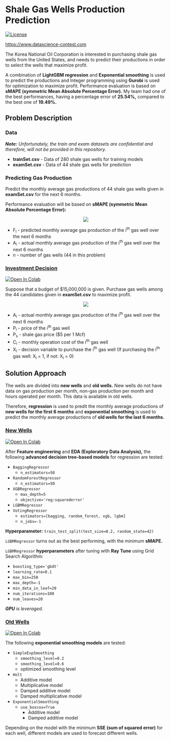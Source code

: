 # Shale Gas Wells Production Prediction

<a href="https://github.com/georgemuriithi/shale-gas-wells/blob/main/LICENSE">
    <img alt="License" src="https://img.shields.io/github/license/georgemuriithi/shale-gas-wells.svg?color=blue&cachedrop">
</a>

https://www.datascience-contest.com

The Korea National Oil Corporation is interested in purchasing shale gas wells from the United States, and needs to predict their productions in order to select the wells that maximize profit.

A combination of **LightGBM regression** and **Exponential smoothing** is used to predict the productions and Integer programming using **Gurobi** is used for optimization to maximize profit. Performance evaluation is based on **sMAPE (symmetric Mean Absolute Percentage Error).** My team had one of the best performances, having a percentage error of **25.54%,** compared to the best one of **19.49%.**

## Problem Description
### Data

***Note:** Unfortunately, the train and exam datasets are confidential and therefore, will not be provided in this repository.*

- **trainSet.csv** - Data of 280 shale gas wells for training models
- **examSet.csv** - Data of 44 shale gas wells for prediction

### Predicting Gas Production
Predict the monthly average gas productions of 44 shale gas wells given in **examSet.csv** for the next 6 months.

Performance evaluation will be based on **sMAPE (symmetric Mean Absolute Percentage Error):**

<p align="center">
  <img src="https://user-images.githubusercontent.com/21691211/148675936-b3f0def1-44fa-4d76-a9b4-05bc79049fca.png">
</p>

- F<sub>i</sub> - predicted monthly average gas production of the i<sup>th</sup> gas well over the next 6 months
- A<sub>i</sub> - actual monthly average gas production of the i<sup>th</sup> gas well over the next 6 months
- n - number of gas wells (44 in this problem)

### <a href="https://github.com/georgemuriithi/shale-gas-wells/blob/main/Investment-Decision.ipynb">Investment Decision</a>
<a href="https://colab.research.google.com/drive/1aFY-WH7U4QJpItl5yXOoEvJC0_t06hDn?usp=sharing">
    <img alt="Open In Colab" src="https://colab.research.google.com/assets/colab-badge.svg">
</a>

Suppose that a budget of $15,000,000 is given. Purchase gas wells among the 44 candidates given in **examSet.csv** to maximize profit.

<p align="center">
  <img src="https://user-images.githubusercontent.com/21691211/148675948-b08621d8-68cf-4fa3-82a5-467c3b973347.png">
</p>

- A<sub>i</sub> - actual monthly average gas production of the i<sup>th</sup> gas well over the next 6 months
- P<sub>i</sub> - price of the i<sup>th</sup> gas well
- P<sub>s</sub> - shale gas price ($5 per 1 Mcf)
- C<sub>i</sub> - monthly operation cost of the i<sup>th</sup> gas well
- X<sub>i</sub> - decision variable to purchase the i<sup>th</sup> gas well (If purchasing the i<sup>th</sup> gas well: X<sub>i</sub> = 1, if not: X<sub>i</sub> = 0)

## Solution Approach
The wells are divided into **new wells** and **old wells.** New wells do not have data on gas production per month, non-gas production per month and hours operated per month. This data is available in old wells.

Therefore, **regression** is used to predit the monthly average productions of **new wells for the first 6 months** and **exponential smoothing** is used to predict the monthly average productions of **old wells for the last 6 months.**

### <a href="https://github.com/georgemuriithi/shale-gas-wells/blob/main/New-Wells-Prediction.ipynb">New Wells</a>
<a href="https://colab.research.google.com/drive/1wg5sLr3LeWGhc4oeIqkiocIT4FMsgHwF?usp=sharing">
    <img alt="Open In Colab" src="https://colab.research.google.com/assets/colab-badge.svg">
</a>

After **Feature engineering** and **EDA (Exploratory Data Analysis),** the following **advanced decision tree-based models** for regression are tested:

- `BaggingRegressor`
  - `n_estimators=50`
- `RandomForestRegressor`
  - `n_estimators=50`
- `XGBRegressor`
  - `max_depth=5`
  - `objective='reg:squarederror'`
- `LGBMRegressor`
- `VotingRegressor`
  - `estimators=[bagging, random_forest, xgb, lgbm]`
  - `n_jobs=-1`

**Hyperparameter:** `train_test_split(test_size=0.2, random_state=42)`

`LGBMRegressor` turns out as the best performing, with the minimum **sMAPE.**

`LGBMRegressor` **hyperparameters** after tuning with **Ray Tune** using Grid Search Algorithm:

- `boosting_type='gbdt'`
- `learning_rate=0.1`
- `max_bin=250`
- `max_depth=-1`
- `min_data_in_leaf=20`
- `num_iterations=100`
- `num_leaves=20`

***GPU** is leveraged.*

### <a href="https://github.com/georgemuriithi/shale-gas-wells/blob/main/Old-Wells-Prediction.ipynb">Old Wells</a>
<a href="https://colab.research.google.com/drive/1ytvFCquYvnic6fqAoLBGuLcIPTSMg3Eq?usp=sharing">
    <img alt="Open In Colab" src="https://colab.research.google.com/assets/colab-badge.svg">
</a>

The following **exponential smoothing models** are tested:

- `SimpleExpSmoothing`
  - `smoothing_level=0.2`
  - `smoothing_level=0.6`
  - optimized smoothing level
- `Holt`
  - Additive model
  - Multiplicative model
  - Damped additive model
  - Damped multiplicative model
- `ExponentialSmoothing`
  - `use_boxcox=True`
    - Additive model
    - Damped additive model

Depending on the model with the minimum **SSE (sum of squared error)** for each well, different models are used to forecast different wells.
